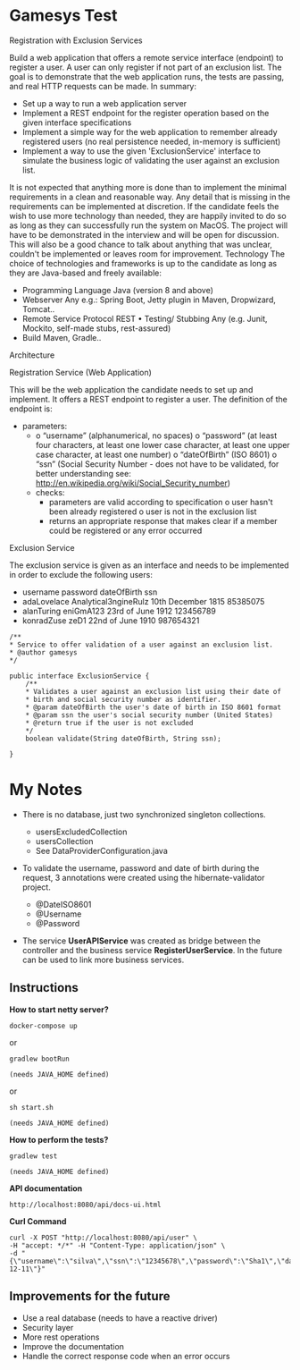 # Gamesys Test

Registration with Exclusion Services 

Build a web application that offers a remote service interface (endpoint) to register a user. A user can only register if not part of an exclusion list. The goal is to demonstrate that the web application runs, the tests are passing, and real HTTP requests can be made. In summary: 
* Set up a way to run a web application server 
* Implement a REST endpoint for the register operation based on the given interface specifications 
* Implement a simple way for the web application to remember already registered users (no real persistence needed, in-memory is sufficient) 
* Implement a way to use the given 'ExclusionService' interface to simulate the business logic of validating the user against an exclusion list. 

It is not expected that anything more is done than to implement the minimal requirements in a clean and reasonable way. Any detail that is missing in the requirements can be implemented at discretion. If the candidate feels the wish to use more technology than needed, they are happily invited to do so as long as they can successfully run the system on MacOS. 
The project will have to be demonstrated in the interview and will be open for discussion. This will also be a good chance to talk about anything that was unclear, couldn't be implemented or leaves room for improvement. 
Technology 
The choice of technologies and frameworks is up to the candidate as long as they are Java-based and freely available: 
* Programming Language Java (version 8 and above)
* Webserver Any e.g.: Spring Boot, Jetty plugin in Maven, Dropwizard, Tomcat..
* Remote Service Protocol REST 
• Testing/ Stubbing Any (e.g. Junit, Mockito, self-made stubs, rest-assured)
* Build Maven, Gradle.. 

Architecture 

Registration Service (Web Application) 

This will be the web application the candidate needs to set up and implement. It offers a REST endpoint to register a user. The definition of the endpoint is: 
* parameters: 
    * o “username” (alphanumerical, no spaces) o “password” (at least four characters, at least one lower case character, at least one upper case character, at least one number) o “dateOfBirth” (ISO 8601) o “ssn” (Social Security Number - does not have to be validated, for better understanding see: http://en.wikipedia.org/wiki/Social_Security_number) 
    * checks: 
        * parameters are valid according to specification o user hasn't been already registered o user is not in the exclusion list 
        * returns an appropriate response that makes clear if a member could be registered or any error occurred 

Exclusion Service 

The exclusion service is given as an interface and needs to be implemented in order to exclude the following users: 
* username password dateOfBirth ssn 
* adaLovelace Analytical3ngineRulz 10th December 1815 85385075 
* alanTuring eniGmA123 23rd of June 1912 123456789 
* konradZuse zeD1 22nd of June 1910 987654321 

````
/** 
* Service to offer validation of a user against an exclusion list. 
* @author gamesys 
*/ 

public interface ExclusionService { 
    /** 
    * Validates a user against an exclusion list using their date of 
    * birth and social security number as identifier. 
    * @param dateOfBirth the user's date of birth in ISO 8601 format 
    * @param ssn the user's social security number (United States) 
    * @return true if the user is not excluded 
    */ 
    boolean validate(String dateOfBirth, String ssn); 

}
````
# My Notes

* There is no database, just two synchronized singleton collections. 
    + usersExcludedCollection
    + usersCollection
    + See DataProviderConfiguration.java

* To validate the username, password and date of birth during the request, 3 annotations were created using the hibernate-validator project.
    + @DateISO8601
    + @Username
    + @Password 

* The service **UserAPIService** was created as bridge between the controller and the business service **RegisterUserService**.
In the future can be used to link more  business services.

## Instructions

**How to start netty server?**

```
docker-compose up
```

or

```
gradlew bootRun

(needs JAVA_HOME defined)
```

or

```
sh start.sh

(needs JAVA_HOME defined)
```
**How to perform the tests?**

```
gradlew test

(needs JAVA_HOME defined)
```

**API documentation**

```
http://localhost:8080/api/docs-ui.html
```

**Curl Command**

```
curl -X POST "http://localhost:8080/api/user" \
-H "accept: */*" -H "Content-Type: application/json" \
-d "{\"username\":\"silva\",\"ssn\":\"12345678\",\"password\":\"Sha1\",\"dateOfBirth\":\"1984-12-11\"}"
```

## Improvements for the future 

+ Use a real database (needs to have a reactive driver) 
+ Security layer
+ More rest operations
+ Improve the documentation
+ Handle the correct response code when an error occurs

